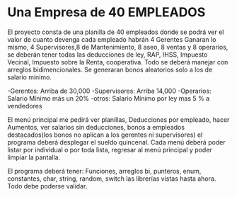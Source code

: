 # Una Empresa de 40 EMPLEADOS

El proyecto consta de una planilla de 40 empleados donde se podrá ver el valor de cuanto devenga cada empleado habrán 4 Gerentes Ganaran lo mismo, 4 Supervisores,8 de Mantenimiento, 8 aseo, 8 ventas y 8 operarios, se deberán tener todas las deducciones de ley, RAP, IHSS, Impuesto Vecinal, Impuesto sobre la Renta, cooperativa.  Todo se deberá manejar con arreglos bidimencionales. Se generaran bonos aleatorios solo a los de salario minimo.

-Gerentes: Arriba de 30,000
-Supervisores: Arriba 14,000
-Operarios: Salario Mínimo más un 20%
-otros: Salario Mínimo por ley mas 5 % a vendedores

El menú principal me pedirá ver planillas, Deducciones por empleado, hacer Aumentos, ver salarios sin deducciones, bonos a empleados destacados(los bonos no aplican a los gerentes ni supervisores) el programa deberá desplegar el sueldo quincenal.
Cada menú deberá poder listar por individual o por toda lista, regresar al menú principal y poder limpiar la pantalla.

El programa deberá tener:
Funciones, arreglos bi, punteros, enum, constantes, char,  string, random, switch las librerías vistas hasta ahora. Todo debe poderse validar.
